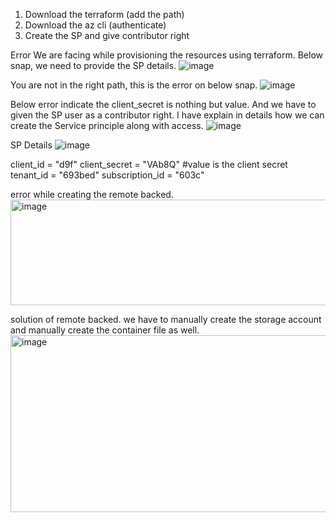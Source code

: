 1. Download the terraform (add the path)
2. Download the az cli (authenticate)
3. Create the SP and give contributor right
   

Error We are facing while provisioning the resources using terraform.
Below snap, we need to provide the SP details.
![image](https://github.com/user-attachments/assets/fdf88ddc-6691-4e82-bce9-c281c1b9c9d5)

You are not in the right path, this is the error on below snap.
![image](https://github.com/user-attachments/assets/d1825a54-3efd-4046-b1c2-c4786ee45d3f)

Below error indicate the client_secret is nothing but value. And we have to given the SP user as a contributor right. I have explain in details how we can create the Service principle along with access.
![image](https://github.com/user-attachments/assets/a1124147-7492-4956-ada2-35852927d581)

SP Details
![image](https://github.com/user-attachments/assets/5d3006c1-8c5b-48bb-968c-e1be0f20889e)

 client_id       = "d9f"
 client_secret   = "VAb8Q" #value is the client secret
 tenant_id       = "693bed"
 subscription_id = "603c"

error while creating the remote backed.
<img width="1463" height="169" alt="image" src="https://github.com/user-attachments/assets/a3a28b52-4bfe-4f92-818b-1085b0a7768c" />

solution of remote backed. we have to manually create the storage account and manually create the container file as well.
<img width="846" height="283" alt="image" src="https://github.com/user-attachments/assets/b3f923d8-1daa-4ff3-8d6e-01790ab98950" />



